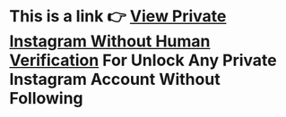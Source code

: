 # This is a link 👉 **[View Private Instagram Without Human Verification](https://www.linkedin.com/pulse/view-private-instagram-without-human-verification-2024-bcckf)** For Unlock Any Private Instagram Account Without Following
